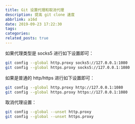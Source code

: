 ```yaml
---
title: Git 设置代理和取消代理
description: 提高 git clone 速度
abbrlink: a16d
date: 2019-09-23 17:22:30
tags:
categories:
related_posts: true
---
```



如果代理类型是 socks5 进行如下设置即可：

```bash
git config --global http.proxy socks5://127.0.0.1:1080
git config --global https.proxy socks5://127.0.0.1:1080
```

如果是普通的 http/https 进行如下设置即可：

```bash
git config --global http.proxy http://127.0.0.1:1080
git config --global https.proxy https://127.0.0.1:1080
```

取消代理设置：

```bash
git config --global --unset http.proxy
git config --global --unset https.proxy
```
